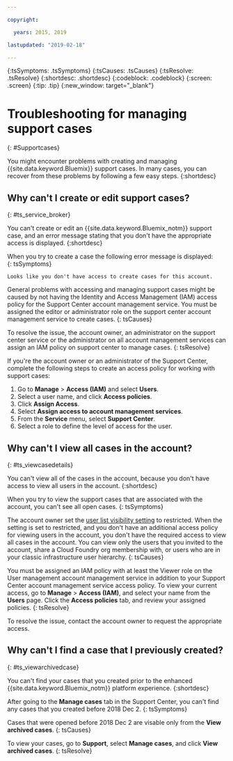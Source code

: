 ```yaml
---

copyright:

  years: 2015, 2019

lastupdated: "2019-02-18"

---
```



{:tsSymptoms: .tsSymptoms}
{:tsCauses: .tsCauses}
{:tsResolve: .tsResolve}
{:shortdesc: .shortdesc}
{:codeblock: .codeblock}
{:screen: .screen}
{:tip: .tip}
{:new_window: target="_blank"}


# Troubleshooting for managing support cases
{: #Supportcases}

You might encounter problems with creating and managing {{site.data.keyword.Bluemix}} support cases. In many cases, you can recover from these problems by following a few easy steps.
{:shortdesc}

## Why can't I create or edit support cases? 
{: #ts_service_broker}

You can't create or edit an {{site.data.keyword.Bluemix_notm}} support case, and an error message stating that you don't have the appropriate access is displayed. 
{:shortdesc}

When you try to create a case the following error message is displayed:   
{: tsSymptoms}

`Looks like you don't have access to create cases for this account.`

General problems with accessing and managing support cases might be caused by 
not having the Identity and Access Management (IAM) access policy for the Support Center account management service. You must be assigned the editor or administrator role on the support center account management service to create cases. 
{: tsCauses}

To resolve the issue, the account owner, an administrator on the support center service or the administrator on all account management services can assign an IAM policy on support center to manage cases. 
{: tsResolve}

If you're the account owner or an administrator of the Support Center, complete the following steps to create an access policy for working with support cases:

1. Go to **Manage** &gt; **Access (IAM)** and select **Users**.
2. Select a user name, and click **Access policies**. 
3. Click **Assign Access**. 
4. Select **Assign access to account management services**. 
5. From the **Service** menu, select **Support Center**. 
6. Select a role to define the level of access for the user. 


## Why can't I view all cases in the account?
{: #ts_viewcasedetails}

You can't view all of the cases in the account, because you don't have access to view all users in the account. 
{:shortdesc}

When you try to view the support cases that are associated with the account, you can't see all open cases. 
{: tsSymptoms}

The account owner set the [user list visibility setting](/docs/iam?topic=iam-userlistview#userlistview) to restricted. When the setting is set to restricted, and you don't have an additional access policy for viewing users in the account, you don't have the required access to view all cases in the account. You can view only the users that you invited to the account, share a Cloud Foundry org membership with, or users who are in your classic infrastructure user hierarchy. 
{: tsCauses}

You must be assigned an IAM policy with at least the Viewer role on the User management account management service in addition to your Support Center account management service access policy. To view your current access, go to **Manage** &gt; **Access (IAM)**, and select your name from the **Users** page. Click the **Access policies** tab, and review your assigned policies. 
{: tsResolve}

To resolve the issue, contact the account owner to request the appropriate access. 

## Why can't I find a case that I previously created? 
{: #ts_viewarchivedcase}

You can't find your cases that you created prior to the enhanced {{site.data.keyword.Bluemix_notm}} platform experience. 
{:shortdesc}

After going to the **Manage cases** tab in the Support Center, you can't find any cases that you created before 2018 Dec 2. 
{: tsSymptoms}

Cases that were opened before 2018 Dec 2 are visable only from the **View archived cases**. 
{: tsCauses}

To view your cases, go to **Support**, select **Manage cases**, and click **View archived cases**.
{: tsResolve} 





